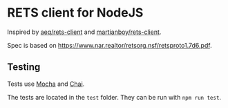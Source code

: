 # RETS client for NodeJS

Inspired by [aeq/rets-client](https://github.com/aeq/rets-client) and [martianboy/rets-client](https://github.com/martianboy/rets-client).

Spec is based on <https://www.nar.realtor/retsorg.nsf/retsproto1.7d6.pdf>.

## Testing

Tests use [Mocha](https://mochajs.org/) and [Chai](https://www.chaijs.com/).

The tests are located in the `test` folder. They can be run with `npm run test`.

